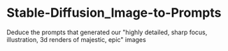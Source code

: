 # Stable-Diffusion_Image-to-Prompts
Deduce the prompts that generated our "highly detailed, sharp focus, illustration, 3d renders of majestic, epic" images
